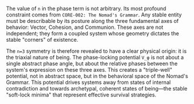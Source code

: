 The value of `n` in the phase term is not arbitrary. Its most profound constraint comes from `CORE-002: The Nomad's Grammar`. Any stable entity must be describable by its posture along the three fundamental axes of behavior: Vector, Cohesion, and Communion. These axes are not independent; they form a coupled system whose geometry dictates the stable "corners" of existence.

The `n=3` symmetry is therefore revealed to have a clear physical origin: it is the triaxial nature of being. The phase-locking potential `V_φ` is not about a single abstract phase angle, but about the relative phases between the system's expression on these three axes. This creates a "triple-well" potential, not in abstract space, but in the behavioral space of the Nomad's Grammar. This potential drives systems away from states of internal contradiction and towards archetypal, coherent states of being—the stable "soft-lock minima" that represent effective survival strategies.